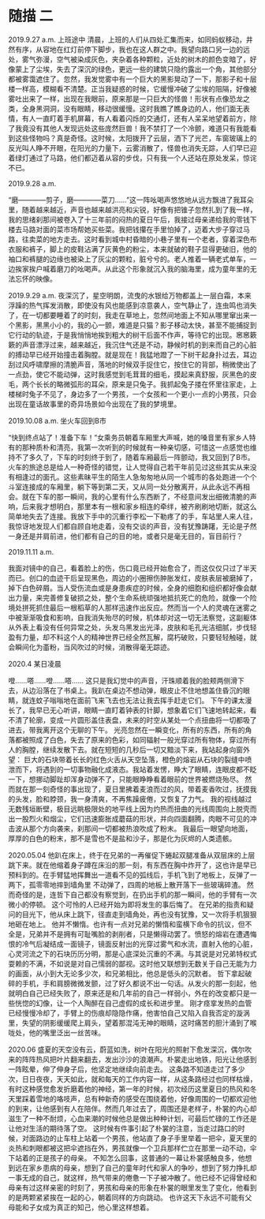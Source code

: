 # 随描 二
2019.9.27 a.m. 上班途中 清晨，上班的人们从四处汇集而来，如同蚂蚁移动，井然有序，从容地在红灯前停下脚步，我也在这人群之中。我望向路口另一边的远处，雾气弥漫，空气被染成灰色，夹杂着各种颗粒，近处的树木的颜色变暗了，好像蒙上了尘埃，失去了深沉的绿色，更远一些的建筑只隐约露出一个角，其他部分都被雾霭遮住了。忽然，我发觉雾中有一个巨大的黑影晃动了一下，那影子和十层楼一样高，模糊看不清楚。正当我疑惑的时候，它缓慢冲破了尘埃的阻隔，好像被雾吐出来了一样，出现在我眼前，原来那是一只巨大的怪兽！形状有点像恐龙之类，全身黑洞洞，没有眼睛，移动很缓慢。这时我瞧了瞧身边的人，他们面无表情，有人一直盯着手机屏幕，有人看着闪烁的交通灯，还有人呆呆地望着前方，除了我竟没有其他人发现远处这些庞然巨兽！我不禁打了一个冷颤，难道只有我能看到这些怪物吗？真是奇怪。这时候，太阳拨开了云层，洒下了光芒，车窗玻璃上的反光叫人睁不开眼，在阳光的力量下，云雾消散了，怪兽也消失无踪，人们早已迎着绿灯通过了马路，他们都迈着从容的步伐，只有我一个人还站在原处发呆，惊诧不已。

2019.9.28 a.m.

“磨————剪子，磨————菜刀……”这一阵吆喝声悠悠地从远方飘进了我耳朵里，随着越来越近，声音也越来越洪亮和尖锐，好像有把锥子忽然扎到了我一样，我的思绪刹那间被卷入了十三年前的闷热的夏日午后，我接过母亲递给我的零钱下楼去马路对面的菜市场帮她买些菜。我把钱攥在手里怕掉了，迈着大步子穿过马路，往卖菜的地方走去。这时看到城中村昏暗的小巷子里有一个老者，穿着深色布衣服和裤子，脚上的皮鞋沾满了灰黄色的粉尘，本来就破的鞋子显得更破旧，他的袖口和裤腿的边缘也被染上了灰尘的颗粒，脏兮兮的。老人推着一辆老式单车，一边挨家挨户喊着磨刀的吆喝声。从此这个形象就沉入我的脑海里，成为童年里的无法忘怀的映像。

2019.9.29 a.m. 夜深沉了，星空明朗，流曳的水银给万物都盖上一层白霜，本来浮躁的热气挥发消散，即使没有风也能感到凉意袭人，空气静止了，连虫鸣也消失了，在一切都要睡着了的时刻，我走在草地上，忽然间地面上不知从哪里窜出来一个黑影，黑黑小小的，我的心一颤，难道是只猫？影子移动太快，甚至不能捕捉到它行动的轨迹，于是我悄悄地挨到粗大的树干后面不作声，等待它的出现。窸窸簌簌的声音漂浮过来，越来越近，我沉住气还是不动，静候时机的到来而自己的心脏的搏动早已经开始撞击着胸膛。就是现在！我猛地蹬了一下树干起身扑过去，耳边刮过风呼啸摩擦的清脆声音，落地的时候双手捉住它，按住它的背部，稍微使出了一点劲，使它不能动弹，这时我感觉到毛茸茸的细毛，摸起来真舒服，灰黑色的皮毛，两个长长的略微弧形的耳朵，原来是只兔子。我抓起兔子搂在怀里往家走，上楼梯时兔子不见了，身边多了一个男孩，一个女孩和一个更小一点的小男孩，只会出现在童话故事里的奇异场景如今出现在了我的梦境里。

2019.10.08 a.m. 坐火车回到B市

“快到终点站了！准备下车！”女乘务员朝着车厢里大声喊，她的嗓音里有家乡人特有的那种质朴和清亮，我第一次听到的时候就有一种亲切感，可惜这一点感觉也维持不了多久了，下车的时刻终于到了，随着车厢最后一阵颤动，我又回到了B市。火车的旅途总是给人一种奇怪的错觉，让人觉得自己若干年前见过这些其实从来没有相逢过的面孔。这些素昧平生的陌生人急匆匆地从同一个城市的各处跑进一个个斗室连接成的车厢里，躺下等到第二天，又从同一处分散离开，从此永远不再相会。就在下车的那一瞬间，我的心里有什么东西断了，不经意间发出细微清脆的声响，后来我才想明白，那里本有一根和家乡相连的牵绊，被齐刷刷地切断，就这么简单地失去了连接。我放下手中的沉重行李松一下勒疼了的手，车站里人来人往，我惊讶地发现人们都自顾自地走着，没有交谈的声音，没有犹豫踌躇，无论是孑然一身还是并肩前进，他们都有自己的目的地，或者只是毫无目的，盲目前行？

2019.11.11 a.m.

我面对镜中的自己，看着脸上的伤，伤口竟已经开始愈合了，而这仅仅只过了半天而已。创口的血迹干后呈现黑色，周边的小圈擦伤肿胀发红，皮肤表层被磨掉了，掉下白色碎屑。当人受伤流血或是身患疾症的时候，全身的细胞和组织都好像会献出力量，来完善修复破损之处，整个生命系统顽强地抵抗死亡的危险，就像一个险境处拼死抓住最后一根稻草的人那样迅速作出反应。然而当一个人的灵魂在迷雾之中被渐渐吸食和影响，自我消失殆尽的时候，机体却对这一切无法察觉，这副躯体从外表上看没有任何异常之处，头发乌黑发出光泽，皮肤和毛孔光洁细腻，步伐轻盈有力量，却不料这个人的精神世界已经全然瓦解，腐朽破败，只要轻轻触碰，就会瞬间化为齑粉，当风吹过的时候，消散得毫无踪迹。

2020.4 某日凌晨

噔……嗒……噔……嗒…… 这只是我幻觉中的声音，汗珠顺着我的脸颊两侧滑下去，从边沿落在了书桌上。我趴在桌边不想动弹，眼皮止不住地想盖住昏沉的眼睛，就连蚊子嗡嗡地在面前飞来飞去也无法让我去挥手赶走它们。 下午的课太漫长了，我早已无心听讲，眼睛一直盯着钟表的针脚，想象着它们飞速地转起来，看不清了轮廓，变成一片圆形盖住表盘，未来的时空从某处一个点扭曲将一切都吸了进去，带我离开这个无聊的下午。 光亮忽然在一瞬变化，所有的东西，所有的角落都被照成了白色，失去了原来的色彩，如同辐射一般光穿过所有物体，穿过所有人的胸膛，继续发散下去。就在短短的几秒后一切又黯淡下来，我站起身向窗外望： 巨大的石块带着长长的红色火舌从天空坠落，橙色的熔岩从石块的裂缝中喷泄而下，将遇到的一切事物融化成液态。我站着发愣，睁大了眼睛，连眼皮都不眨一下，想挪动脚趾却浑身动弹不了，只能眼睁睁看着眼前的世界被燃烧殆尽。 然而就在那一刻奇怪的事出现了，夏日里拂着麦浪而过的风，带着麦香吹过，抚摸我的头发，脸和脖颈，我一身清爽，不再焦躁疲倦，又恢复了力气。 我的视线越过无数残垣断壁，极目远眺极限处的地平线上因为灼热而扭曲的光线周围向上脱壳而出一股烈火和烟尘，它们迅速膨胀成蘑菇的形状，并向四面翻腾，肉眼不可见的冲击波从那个方向袭来，刹那间一切都被热浪吹成了粉末。 我最后一眼望向地面，厚厚的白色的粉末，那不是雪也不是盐和沙子，那是化为灰烬的人类遗骸。

2020.05.04 他趴在床上，终于在兄弟的一再催促下蜷起双腿准备从双层床的上层跳下来。就在他缩着身子蹲在床沿的那一刻，有东西在胸中炸开了，这也许是早已预料到的。在手臂猛地挥舞出一道看不见的弧线后，手机飞到了地板上，反弹了一两下，孤零零地摔到墙角里 不动弹了，四周的地板上散开落下一些玻璃碎渣。 然而奇怪的是，连哲下自己都没有察觉到，在扔出手机的那一瞬间，他的手臂有一次微小的停顿。 这个可怜的人已经开始为即将发生的事后悔了。 在兄弟的指责和疑问的目光下，他从床上跳下，径直走到墙角处，再也没有犹豫，又一次将手机狠狠地砸在地上。 他并不懒惰。也许有一点对兄弟的懒惰和蛮横下命令的抗议，但不全是，兄弟并不是拥有可耻嘴脸的剥削者，只是懒得动罢了。愤怒的熔岩在遭遇悔恨的冷气后凝结成一面镜子，镜面反射出的光穿过雾气和水流，直射入他的心脏，心灵河流之下的石块历历分明，那是心底深处沉重的不满。与其说是对兄弟特权式耍赖的不满，不如说是对自己懦弱的鄙视。这时他又联想到无数关于自己无能为力的画面，从小到大无论多少次，和兄弟相比，他总是低头的沉默者。 哲下拿起破碎的手机，手和肩膀微微发颤，过了好久都说不出一句话。从发火的那一刻起，他就明白自己已经失败了，原来还是和几年前的自己一样弱小，外在的改变都只是一些恍惚的幻像，让一个人陶醉在自己虚假的成长和进步里。 刚才痉挛发热的血管已经慢慢冷却了，手臂上的伤痕却隐隐作痛，他害怕自己又陷入自我否定的漩涡里，失望的阴影缓缓爬上肩头，望着那混沌无神的眼睛，这时痛苦的胆汁涌到了喉咙处，他的嘴里泛出一丝苦味。

2020.06 盛夏的天空没有云，蔚蓝如洗，树叶在阳光的照射下愈发深沉，偶尔吹来的阵阵热风把叶片翻来翻去，发出沙沙的浪潮声。朴裳走出地铁，阳光让他感到一阵眩晕，伸了伸身子后，他坚定地继续向前走去。 这条路不知道走过了多少次，日日夜夜，天天如此，就和每天的工作内容一样，从这条路经过也同样枯燥，有时这种感觉愈发折磨着他的神经，第一年的时候，初次经历这里夏日的热风和冬天里踩着雪地的咯吱声，总有种新奇的感受在围绕着他，好像周围的一切都欢迎他的到来，让他感到有人在陪伴。然而几年过去了，周围还是老样子，朴裳的内心却滋生了一种不耐烦，心血来潮的时候他总是做出种种计划，可最后忙碌的工作还是让他对生活的期待落了空。 这时候有件事引起了朴裳的注意，当走过路口的时候，对面路边的止车柱上站着一个男孩，他站直了身子手里举着一把伞，夏天里的炎热和刺眼都被这把伞遮挡在外，男孩就像一个卫兵那样伫立在那里一动不动，伞下站着的正是孩子的母亲。 不知怎么回事，这普通的一幕让朴裳感触良多，他想到远在家乡患病的母亲，想到了自己的童年时代和家人的争吵，想到了努力挣扎却一事无成的自己，就这样，热气带来的倦惫一下子被冲散了。他已经不记得曾经和母亲有过这样亲密的时刻了，男孩和母亲的形象在朴裳的眼里发生了变化，他看到的是两颗紧紧挨在一起的心，朝着同样的方向跳动。 也许这天下永远不可能有父母能和子女成为真正的知己，他心里这样想着。
